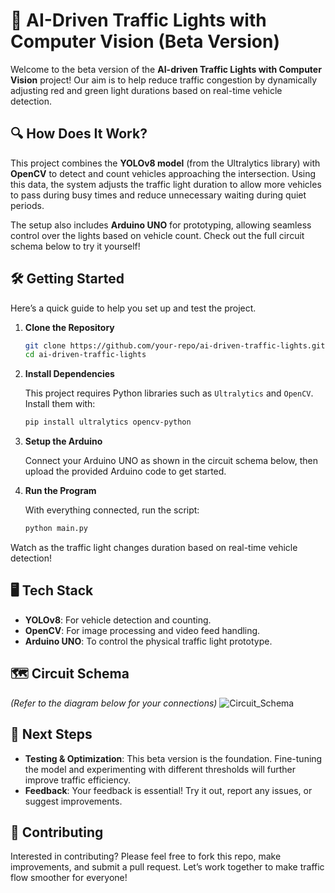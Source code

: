 # 🚦 AI-Driven Traffic Lights with Computer Vision (Beta Version)

Welcome to the beta version of the **AI-driven Traffic Lights with Computer Vision** project! Our aim is to help reduce traffic congestion by dynamically adjusting red and green light durations based on real-time vehicle detection.

## 🔍 How Does It Work?

This project combines the **YOLOv8 model** (from the Ultralytics library) with **OpenCV** to detect and count vehicles approaching the intersection. Using this data, the system adjusts the traffic light duration to allow more vehicles to pass during busy times and reduce unnecessary waiting during quiet periods.

The setup also includes **Arduino UNO** for prototyping, allowing seamless control over the lights based on vehicle count. Check out the full circuit schema below to try it yourself!

## 🛠️ Getting Started

Here’s a quick guide to help you set up and test the project.

1. **Clone the Repository**

   ```bash
   git clone https://github.com/your-repo/ai-driven-traffic-lights.git
   cd ai-driven-traffic-lights
2. **Install Dependencies**

   This project requires Python libraries such as `Ultralytics` and `OpenCV`. Install them with:
   
   ```bash
   pip install ultralytics opencv-python
4. **Setup the Arduino**
   
   Connect your Arduino UNO as shown in the circuit schema below, then upload the provided Arduino code to get started.

6. **Run the Program**
   
   With everything connected, run the script:
   
   ```bash
   python main.py

Watch as the traffic light changes duration based on real-time vehicle detection!

## 🖥️ Tech Stack

- **YOLOv8**: For vehicle detection and counting.
- **OpenCV**: For image processing and video feed handling.
- **Arduino UNO**: To control the physical traffic light prototype.

## 🗺️ Circuit Schema

_(Refer to the diagram below for your connections)_
![Circuit_Schema](https://github.com/user-attachments/assets/d42fdcd9-b34d-4064-999e-f0f7e0410244)

## 📌 Next Steps

- **Testing & Optimization**: This beta version is the foundation. Fine-tuning the model and experimenting with different thresholds will further improve traffic efficiency.
- **Feedback**: Your feedback is essential! Try it out, report any issues, or suggest improvements.

## 🤝 Contributing

Interested in contributing? Please feel free to fork this repo, make improvements, and submit a pull request. Let’s work together to make traffic flow smoother for everyone!
